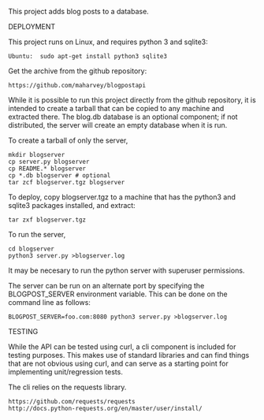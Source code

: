 This project adds blog posts to a database.

DEPLOYMENT

This project runs on Linux, and requires python 3 and sqlite3:

	Ubuntu:  sudo apt-get install python3 sqlite3

Get the archive from the github repository:

	https://github.com/maharvey/blogpostapi

While it is possible to run this project directly from the github
repository, it is intended to create a tarball that can be copied
to any machine and extracted there. The blog.db database is an optional
component; if not distributed, the server will create an empty database
when it is run.

To create a tarball of only the server,

	mkdir blogserver
	cp server.py blogserver
	cp README.* blogserver
	cp *.db blogserver # optional
	tar zcf blogserver.tgz blogserver

To deploy, copy blogserver.tgz to a machine that has the python3 and
sqlite3 packages installed, and extract:

	tar zxf blogserver.tgz

To run the server,

	cd blogserver
	python3 server.py >blogserver.log

It may be necesary to run the python server with superuser permissions.

The server can be run on an alternate port by specifying the
BLOGPOST_SERVER environment variable. This can be done on the command
line as follows:

	BLOGPOST_SERVER=foo.com:8080 python3 server.py >blogserver.log


TESTING

While the API can be tested using curl, a cli component is included for
testing purposes. This makes use of standard libraries and can find things
that are not obvious using curl, and can serve as a starting point for
implementing unit/regression tests.

The cli relies on the requests library.

	https://github.com/requests/requests
	http://docs.python-requests.org/en/master/user/install/

